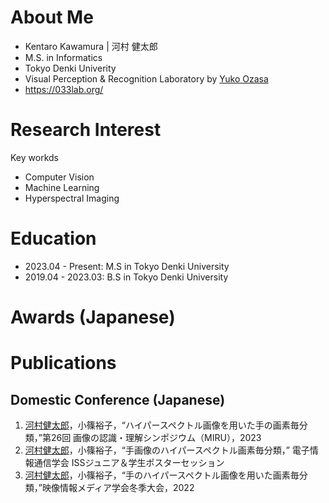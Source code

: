 # About Me
<!-- <img src="./自画像2.png" width="100px">   -->
- Kentaro Kawamura | 河村 健太郎
- M.S. in Informatics
- Tokyo Denki Univerity
- Visual Perception & Recognition Laboratory by [Yuko Ozasa](https://researchmap.jp/yuko.ozasa?lang=en)
- https://033lab.org/

# Research Interest
Key workds
- Computer Vision
- Machine Learning
- Hyperspectral Imaging
# Education
- 2023.04 - Present: M.S in Tokyo Denki University
- 2019.04 - 2023.03: B.S in Tokyo Denki University
# Awards (Japanese)
# Publications
## Domestic Conference (Japanese)
1. <u>河村健太郎</u>，小篠裕子，“ハイパースペクトル画像を用いた手の画素毎分類，”第26回 画像の認識・理解シンポジウム（MIRU），2023
2. <u>河村健太郎</u>，小篠裕子，“手画像のハイパースペクトル画素毎分類，” 電子情報通信学会 ISSジュニア＆学生ポスターセッション
3. <u>河村健太郎</u>，小篠裕子，“手のハイパースペクトル画像を用いた画素毎分類，”映像情報メディア学会冬季大会，2022
